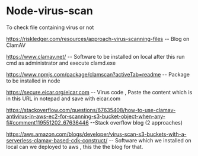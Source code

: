 # Node-virus-scan
To check file containing virus or not

https://riskledger.com/resources/approach-virus-scanning-files    -- Blog on ClamAV

https://www.clamav.net/   -- Software to be installed on local after this run cmd as administrator and execute clamd.exe

https://www.npmjs.com/package/clamscan?activeTab=readme   -- Package to be installed in node

https://secure.eicar.org/eicar.com  -- Virus code , Paste the content which is in this URL in notepad and save with eicar.com

https://stackoverflow.com/questions/67635408/how-to-use-clamav-antivirus-in-aws-ec2-for-scanning-s3-bucket-object-when-any-fi#comment119551202_67636446     --Stack overflow blog  (2 approaches)

https://aws.amazon.com/blogs/developer/virus-scan-s3-buckets-with-a-serverless-clamav-based-cdk-construct/     -- Software which we installed on local can we deployed to aws , this the the blog for that.
